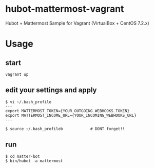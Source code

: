 # hubot-mattermost-vagrant
Hubot + Mattermost Sample for Vagrant (VirtualBox + CentOS 7.2.x)

# Usage

## start

```
vagrant up
```

## edit your settings and apply

```
$ vi ~/.bash_profile
---
export MATTERMOST_TOKEN={YOUR_OUTGOING_WEBHOOKS_TOKEN}
export MATTERMOST_INCOME_URL={YOUR_INCOMING_WEBHOOKS_URL}
---

$ source ~/.bash_profileb            # DONT forget!!
```

## run

```
$ cd matter-bot
$ bin/hubot -a mattermost
```
